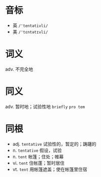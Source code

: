 # 音标

- 英 `/'tentətivli/`
- 美 `/'tɛntətɪvli/`

# 词义

adv. 不完全地


# 同义

adv. 暂时地；试验性地
`briefly` `pro tem`

# 同根

- adj. `tentative` 试验性的，暂定的；踌躇的
- n. `tentative` 假设，试验
- n. `tent` 帐篷；住处；帷幕
- vi. `tent` 住帐蓬；暂时居住
- vt. `tent` 用帐篷遮盖；使在帐篷里住宿

